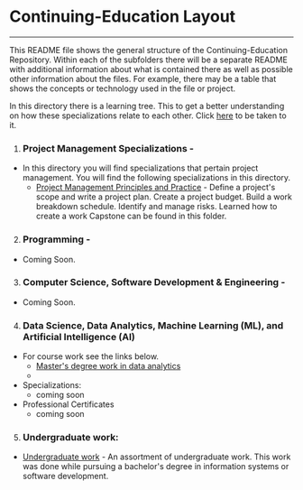 # Continuing-Education Layout 
***
This README file shows the general structure of the Continuing-Education Repository.  Within each of the subfolders there will be a separate README with additional information about what is contained there as well as possible other information about the files. For example,  there may be a table that shows the concepts or technology used in the file or project.

In this directory there is a learning tree.  This to get a better understanding on how these specializations relate to each other. Click [here](https://github.com/HeinoPortfolio/Continuing-Education/blob/main/Learning%20Tree.drawio.png "Matthew's Learning Tree") to be taken to it.


1. ### Project Management Specializations - 
  * In this directory you will find specializations that pertain project management. You will find the following specializations in this directory.  
     - [Project Management Principles and Practice](https://github.com/HeinoPortfolio/Continuing-Education/tree/main/Project%20Management) - Define a project's scope and write a project plan. Create a project budget. Build a work breakdown schedule. Identify and manage risks. Learned how to create a work
Capstone can be found in this folder.
2. ### Programming - 
  * Coming Soon. 
3. ### Computer Science, Software Development & Engineering -
  * Coming Soon.
4. ### Data Science, Data Analytics, Machine Learning (ML), and Artificial Intelligence (AI)
 * For course work see the links below.
     - [Master's degree work in data analytics](https://github.com/HeinoPortfolio/Data-Analytics-Grad-Work)
     - 
 * Specializations:
    - coming soon 
 * Professional Certificates
    - coming soon 
5. ### Undergraduate work:
 * [Undergraduate work](https://github.com/HeinoPortfolio/Undergraduate_Work) - An assortment of undergraduate work. This work was done while pursuing a bachelor's degree in information systems or software development.
